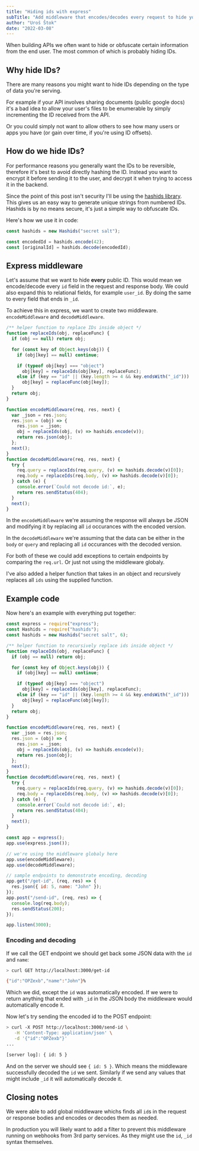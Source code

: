 ```yaml
---
title: "Hiding ids with express"
subTitle: "Add middleware that encodes/decodes every request to hide your ids"
author: "Uroš Štok"
date: "2022-03-08"
---
```


When building APIs we often want to hide or obfuscate certain information from the end user. The most common of which is probably hiding IDs.

## Why hide IDs?

There are many reasons you might want to hide IDs depending on the type of data you're serving.

For example if your API involves sharing documents (public google docs) it's a bad idea to allow your user's files to be enumerable by simply incrementing the ID received from the API.

Or you could simply not want to allow others to see how many users or apps you have (or gain over time, if you're using ID offsets).

## How do we hide IDs?

For performance reasons you generally want the IDs to be reversible, therefore it's best to avoid directly hashing the ID. Instead you want to encrypt it before sending it to the user, and decrypt it when trying to access it in the backend.

Since the point of this post isn't security I'll be using the [hashids library](https://hashids.org). This gives us an easy way to generate unique strings from numbered IDs. Hashids is by no means secure, it's just a simple way to obfuscate IDs.

Here's how we use it in code:

```js
const hashids = new Hashids("secret salt");

const encodedId = hashids.encode(42);
const [originalId] = hashids.decode(encodedId);
```

## Express middleware

Let's assume that we want to hide **every** public ID. This would mean we encode/decode every `id` field in the request and response body. We could also expand this to relational fields, for example `user_id`. By doing the same to every field that ends in `_id`.

To achieve this in express, we want to create two middleware. `encodeMiddleware` and `decodeMiddleware`.

```js
/** helper function to replace IDs inside object */
function replaceIds(obj, replaceFunc) {
  if (obj == null) return obj;

  for (const key of Object.keys(obj)) {
    if (obj[key] == null) continue;

    if (typeof obj[key] === "object")
      obj[key] = replaceIds(obj[key], replaceFunc);
    else if (key == "id" || (key.length >= 4 && key.endsWith("_id")))
      obj[key] = replaceFunc(obj[key]);
  }
  return obj;
}

function encodeMiddleware(req, res, next) {
  var _json = res.json;
  res.json = (obj) => {
    res.json = _json;
    obj = replaceIds(obj, (v) => hashids.encode(v));
    return res.json(obj);
  };
  next();
}
function decodeMiddleware(req, res, next) {
  try {
    req.query = replaceIds(req.query, (v) => hashids.decode(v)[0]);
    req.body = replaceIds(req.body, (v) => hashids.decode(v)[0]);
  } catch (e) {
    console.error(`Could not decode id:`, e);
    return res.sendStatus(404);
  }
  next();
}
```

In the `encodeMiddleware` we're assuming the response will always be JSON and modifying it by replacing all `id` occurances with the encoded version.

In the `decodeMiddleware` we're assuming that the data can be either in the `body` or `query` and replacing all `id` occurances with the decoded version.

For both of these we could add exceptions to certain endpoints by comparing the `req.url`. Or just not using the middleware globaly.

I've also added a helper function that takes in an object and recursively replaces all `ids` using the supplied function.

## Example code

Now here's an example with everything put together:

```js
const express = require("express");
const Hashids = require("hashids");
const hashids = new Hashids("secret salt", 6);

/** helper function to recursively replace ids inside object */
function replaceIds(obj, replaceFunc) {
  if (obj == null) return obj;

  for (const key of Object.keys(obj)) {
    if (obj[key] == null) continue;

    if (typeof obj[key] === "object")
      obj[key] = replaceIds(obj[key], replaceFunc);
    else if (key == "id" || (key.length >= 4 && key.endsWith("_id")))
      obj[key] = replaceFunc(obj[key]);
  }
  return obj;
}

function encodeMiddleware(req, res, next) {
  var _json = res.json;
  res.json = (obj) => {
    res.json = _json;
    obj = replaceIds(obj, (v) => hashids.encode(v));
    return res.json(obj);
  };
  next();
}
function decodeMiddleware(req, res, next) {
  try {
    req.query = replaceIds(req.query, (v) => hashids.decode(v)[0]);
    req.body = replaceIds(req.body, (v) => hashids.decode(v)[0]);
  } catch (e) {
    console.error(`Could not decode id:`, e);
    return res.sendStatus(404);
  }
  next();
}

const app = express();
app.use(express.json());

// we're using the middleware globaly here
app.use(encodeMiddleware);
app.use(decodeMiddleware);

// sample endpoints to demonstrate encoding, decoding
app.get("/get-id", (req, res) => {
  res.json({ id: 5, name: "John" });
});
app.post("/send-id", (req, res) => {
  console.log(req.body);
  res.sendStatus(200);
});

app.listen(3000);
```

### Encoding and decoding

If we call the GET endpoint we should get back some JSON data with the `id` and `name`:

```bash
> curl GET http://localhost:3000/get-id

{"id":"OPZexb","name":"John"}%
```

Which we did, except the `id` was automatically encoded. If we were to return anything that ended with `_id` in the JSON body the middleware would automatically encode it.

Now let's try sending the encoded id to the POST endpoint:

```bash
> curl -X POST http://localhost:3000/send-id \
   -H 'Content-Type: application/json' \
   -d '{"id":"OPZexb"}'
...

[server log]: { id: 5 }
```

And on the server we should see `{ id: 5 }`. Which means the middleware successfully decoded the `id` we sent. Similarly if we send any values that might include `_id` it will automatically decode it.

## Closing notes

We were able to add global middleware whichs finds all `id`s in the request or response bodies and encodes or decodes them as needed.

In production you will likely want to add a filter to prevent this middleware running on webhooks from 3rd party services. As they might use the `id`, `_id` syntax themselves.
